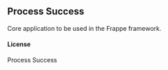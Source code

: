 ## Process Success

Core application to be used in the Frappe framework.

#### License

Process Success